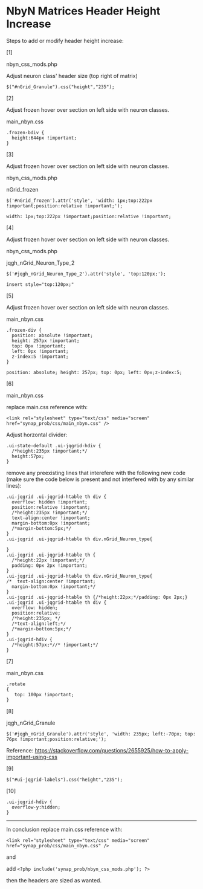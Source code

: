 NbyN Matrices Header Height Increase
====================================

Steps to add or modify header height increase:

[1] 

nbyn_css_mods.php

Adjust neuron class' header size (top right of matrix)
```
$("#nGrid_Granule").css("height","235");
```

[2]

Adjust frozen hover over section on left side with neuron classes.

main_nbyn.css
```
.frozen-bdiv {
  height:644px !important;
}
```

[3]

Adjust frozen hover over section on left side with neuron classes.

nbyn_css_mods.php

nGrid_frozen
```
$('#nGrid_frozen').attr('style', 'width: 1px;top:222px !important;position:relative !important;');

width: 1px;top:222px !important;position:relative !important;
```

[4]

Adjust frozen hover over section on left side with neuron classes.

nbyn_css_mods.php

jqgh_nGrid_Neuron_Type_2
```
$('#jqgh_nGrid_Neuron_Type_2').attr('style', 'top:120px;');

insert style="top:120px;"
```

[5]

Adjust frozen hover over section on left side with neuron classes.

main_nbyn.css
```
.frozen-div {
  position: absolute !important; 
  height: 257px !important; 
  top: 0px !important; 
  left: 0px !important;
  z-index:5 !important;
}

position: absolute; height: 257px; top: 0px; left: 0px;z-index:5;
```

[6] 

main_nbyn.css

replace main.css reference with:
```
<link rel="stylesheet" type="text/css" media="screen" href="synap_prob/css/main_nbyn.css" />
```
Adjust horzontal divider:
```
.ui-state-default .ui-jqgrid-hdiv {
  /*height:235px !important;*/
  height:57px;
}
```
remove any preexisting lines that interefere with the following new code (make sure the code below is present and not interfered with by any similar lines):
```
.ui-jqgrid .ui-jqgrid-htable th div {
  overflow: hidden !important; 
  position:relative !important; 
  /*height:235px !important;*/
  text-align:center !important;
  margin-bottom:0px !important;  
  /*margin-bottom:5px;*/
}
.ui-jqgrid .ui-jqgrid-htable th div.nGrid_Neuron_type{

}
.ui-jqgrid .ui-jqgrid-htable th {
  /*height:22px !important;*/
  padding: 0px 2px !important;
}
.ui-jqgrid .ui-jqgrid-htable th div.nGrid_Neuron_type{
/*  text-align:center !important;
  margin-bottom:0px !important;*/
}
.ui-jqgrid .ui-jqgrid-htable th {/*height:22px;*/padding: 0px 2px;}
.ui-jqgrid .ui-jqgrid-htable th div {
  overflow: hidden; 
  position:relative; 
  /*height:235px; */
  /*text-align:left;*/
  /*margin-bottom:5px;*/
}
.ui-jqgrid-hdiv {
  /*height:57px;*//* !important;*/
}
```
[7]

main_nbyn.css
```
.rotate 
{
   top: 100px !important;
}
```
[8]

jqgh_nGrid_Granule
```
$('#jqgh_nGrid_Granule').attr('style', 'width: 235px; left:-70px; top: 76px !important;position:relative;');
```
Reference: https://stackoverflow.com/questions/2655925/how-to-apply-important-using-css

[9]
```
$("#ui-jqgrid-labels").css("height","235");
```

[10]
```
.ui-jqgrid-hdiv {
  overflow-y:hidden;
}
```
_ _ _
In conclusion
replace main.css reference with:
```
<link rel="stylesheet" type="text/css" media="screen" href="synap_prob/css/main_nbyn.css" />
```
and

add ```<?php include('synap_prob/nbyn_css_mods.php'); ?>```

then the headers are sized as wanted.
